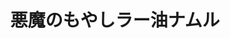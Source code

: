 ---
id: 198
title: 悪魔のもやしラー油ナムル
date_cooked: 
image: /images/cooklog/198-akuma-no-moyashi-raayu-namuru.jpg
tags: [野菜, もやし]
cook_logs:
  - date: 
    rating:
    notes: >
  
      
    image: /images/cooklog/198-akuma-no-moyashi-raayu-namuru.jpg
---